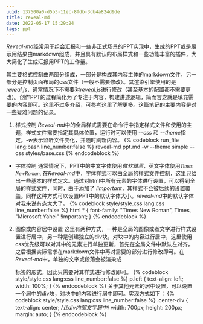 ```yaml
---
uuid: 137500a0-d5b3-11ec-8fdb-3db4a824d9de
title: reveal-md
date: 2022-05-17 15:29:24
tags: ppt
---
```


*Reveal-md*经常用于组会汇报和一些非正式场景的PPT实现中，生成的PPT或是展示用结果由markdown组成，并且具有默认的布局样式和一些功能丰富的插件，大大简化了生成汇报用PPT的工作量。

其主要格式控制由两部分组成，一部分是构成其内容主体的markdown文件，另一部分是控制页面布局的css文件（一般不需要修改）。其渲染引擎使用的是*reveal.js*，通常情况下不需要对*reveal.js*进行修改（甚至基本的配置都不需要更改）。创作PPT的过程简化为了专注于内容，构建讲述逻辑，简而言之就是填充需要的内容即可。这里不过多介绍，可[参考这里](https://github.com/webpro/reveal-md)了解更多。这篇笔记的主要内容是对一些疑难问题的记录。

1. 样式控制
*Reveal-md*中的全局样式需要在命令行中指定样式文件和使用的主题，样式文件需要指定其具体位置，运行时可以使用 *--css* 和 *--theme*指定。*-w*表示监听文件变化，并随时刷新内容。
{% codeblock run_file lang:bash line_number:false %}
reveal-md ppt.md -w --theme simple --css styles/base.css
{% endcodeblock %}

- 字体控制
通常情况下，PPT中的中文字体使用<font face="Microsoft Yahei">*微软雅黑*</font>，英文字体使用<font face="Times New Roman">*Times NewRoman*</font>, 在*Reveal-md*中，字体样式可以由全局的样式文件控制，这里只给出一些基本的样式定义。通过对html中所有元素的字体进行设置，可以得到全局的样式文件，同时，由于添加了 *!important*，其样式不会被后续的设置覆盖。同样这种方式可以设置PPT中的默认字体大小。*reveal-md*中的默认字体对我来说有点太大了。
{% codeblock style/style.css lang:css line_number:false %}
html * {
    font-family: "Times New Roman", Times, "Microsoft Yahei" !important;
}
{% endcodeblock %}

2. 图像或内容居中设置
这里有两种方式，一种是全局的图像或者文字进行样式设置进行居中，另一种是创建独立的div块，对块中的内容进行居中，这里使用css优先级可以对其中的元素进行单独更新，首先在全局文件中默认左对齐，之后根据实际需求在markdown文件中再对需要的部分进行修改即可。在*Reveal-md*中，单独的文字或段落会被渲染成<p></p>标签的形式，因此只需要对其样式进行修改即可。
{% codeblock style/style.css lang:css line_number:false %}
p.left {
    text-align: left;
    width: 100%;
}
{% endcodeblock %}
关于其他元素的居中设置，可以设置一个居中的div块，对块中的内容进行居中即可。实现方式如下：
{% codeblock style/style.css lang:css line_number:false %}
.center-div {
    text-align: center;
    /*让div内部文字居中*/
    width: 700px;
    height: 200px;
    margin: auto;
}
{% endcodeblock %}